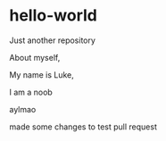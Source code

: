 # hello-world
Just another repository


About myself,

My name is Luke,

I am a noob

aylmao

made some changes to test pull request
